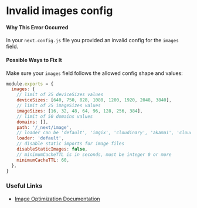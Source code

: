 # Invalid images config

#### Why This Error Occurred

In your `next.config.js` file you provided an invalid config for the `images` field.

#### Possible Ways to Fix It

Make sure your `images` field follows the allowed config shape and values:

```js
module.exports = {
  images: {
    // limit of 25 deviceSizes values
    deviceSizes: [640, 750, 828, 1080, 1200, 1920, 2048, 3840],
    // limit of 25 imageSizes values
    imageSizes: [16, 32, 48, 64, 96, 128, 256, 384],
    // limit of 50 domains values
    domains: [],
    path: '/_next/image',
    // loader can be 'default', 'imgix', 'cloudinary', 'akamai', 'cloudflare', or 'custom'
    loader: 'default',
    // disable static imports for image files
    disableStaticImages: false,
    // minimumCacheTTL is in seconds, must be integer 0 or more
    minimumCacheTTL: 60,
  },
}
```

### Useful Links

- [Image Optimization Documentation](https://nextjs.org/docs/basic-features/image-optimization)

